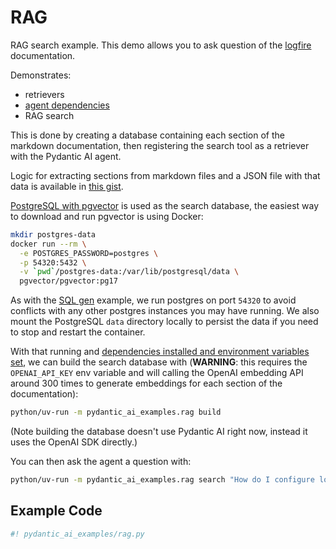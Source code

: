 # RAG

RAG search example. This demo allows you to ask question of the [logfire](https://pydantic.dev/logfire) documentation.

Demonstrates:

* retrievers
* [agent dependencies](../dependencies.md)
* RAG search

This is done by creating a database containing each section of the markdown documentation, then registering
the search tool as a retriever with the Pydantic AI agent.

Logic for extracting sections from markdown files and a JSON file with that data is available in
[this gist](https://gist.github.com/samuelcolvin/4b5bb9bb163b1122ff17e29e48c10992).

[PostgreSQL with pgvector](https://github.com/pgvector/pgvector) is used as the search database, the easiest way to download and run pgvector is using Docker:

```bash
mkdir postgres-data
docker run --rm \
  -e POSTGRES_PASSWORD=postgres \
  -p 54320:5432 \
  -v `pwd`/postgres-data:/var/lib/postgresql/data \
  pgvector/pgvector:pg17
```

As with the [SQL gen](./sql-gen.md) example, we run postgres on port `54320` to avoid conflicts with any other postgres instances you may have running.
We also mount the PostgreSQL `data` directory locally to persist the data if you need to stop and restart the container.

With that running and [dependencies installed and environment variables set](./index.md#usage), we can build the search database with (**WARNING**: this requires the `OPENAI_API_KEY` env variable and will calling the OpenAI embedding API around 300 times to generate embeddings for each section of the documentation):

```bash
python/uv-run -m pydantic_ai_examples.rag build
```

(Note building the database doesn't use Pydantic AI right now, instead it uses the OpenAI SDK directly.)

You can then ask the agent a question with:

```bash
python/uv-run -m pydantic_ai_examples.rag search "How do I configure logfire to work with FastAPI?"
```

## Example Code

```py title="rag.py"
#! pydantic_ai_examples/rag.py
```
